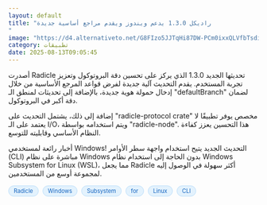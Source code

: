 ```yaml
---
layout: default
title: "راديكل 1.3.0 يدعم ويندوز ويقدم مراجع أساسية جديدة
"
image: "https://d4.alternativeto.net/G8FIzo5JJTqHi87DW-PCm0ixxQLVfbTsdiT4z8FICt8/rs:fill:1520:760:0/g:ce:0:0/YWJzOi8vZGlzdC9jb250ZW50LzE3NTUwNzU5NDU2NTkucG5n.png"
category: تطبيقات
date: 2025-08-13T09:05:45
---
```


أصدرت Radicle تحديثها الجديد 1.3.0 الذي يركز على تحسين دقة البروتوكول وتعزيز تجربة المستخدم. يقدم التحديث آلية جديدة لفرض قواعد المرجع الأساسية من خلال إدخال حمولة هوية جديدة، بالإضافة إلى تحديثات لمنطق الـ "defaultBranch" لضمان دقة أكبر في البروتوكول.

إضافة إلى ذلك، يشتمل التحديث على "radicle-protocol crate" مخصص يوفر تطبيقًا لا يعتمد على الـ I/O، ويتم استخدامه بواسطة "radicle-node". هذا التحسين يعزز كفاءة النظام الأساسي وقابليته للتوسع.

أخبار رائعة لمستخدمي Windows! التحديث الجديد يتيح استخدام واجهة سطر الأوامر (CLI) مباشرة على نظام Windows بدون الحاجة إلى استخدام نظام Windows Subsystem for Linux (WSL)، مما يجعل Radicle أكثر سهولة في الوصول إليه لمجموعة أوسع من المستخدمين.

<div style="margin-top:2px; margin-bottom:2px;"><a href="https://bidjadraft.github.io/?query=Radicle" style="background:#e3f2fd; color:#1565c0; font-size:80%; border-radius:12px; padding:3px 10px; margin:2px 4px 2px 0; display:inline-block; border:1px solid #bbdefb; text-decoration:none;">Radicle</a> <a href="https://bidjadraft.github.io/?query=Windows" style="background:#e3f2fd; color:#1565c0; font-size:80%; border-radius:12px; padding:3px 10px; margin:2px 4px 2px 0; display:inline-block; border:1px solid #bbdefb; text-decoration:none;">Windows</a> <a href="https://bidjadraft.github.io/?query=Subsystem" style="background:#e3f2fd; color:#1565c0; font-size:80%; border-radius:12px; padding:3px 10px; margin:2px 4px 2px 0; display:inline-block; border:1px solid #bbdefb; text-decoration:none;">Subsystem</a> <a href="https://bidjadraft.github.io/?query=for" style="background:#e3f2fd; color:#1565c0; font-size:80%; border-radius:12px; padding:3px 10px; margin:2px 4px 2px 0; display:inline-block; border:1px solid #bbdefb; text-decoration:none;">for</a> <a href="https://bidjadraft.github.io/?query=Linux" style="background:#e3f2fd; color:#1565c0; font-size:80%; border-radius:12px; padding:3px 10px; margin:2px 4px 2px 0; display:inline-block; border:1px solid #bbdefb; text-decoration:none;">Linux</a> <a href="https://bidjadraft.github.io/?query=CLI" style="background:#e3f2fd; color:#1565c0; font-size:80%; border-radius:12px; padding:3px 10px; margin:2px 4px 2px 0; display:inline-block; border:1px solid #bbdefb; text-decoration:none;">CLI</a></div><br><br>

